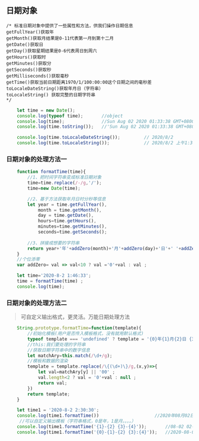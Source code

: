 ## 日期对象
>
    /* 标准日期对象中提供了一些属性和方法，供我们操作日期信息
    getFullYear()获取年
    getMonth()获取月结果是0-11代表第一月到第十二月
    getDate()获取日
    getDay()获取星期结果是0-6代表周日到周六
    getHours()获取时
    getMinutes()获取分
    getSeconds()获取秒
    getMilliseconds()获取毫秒
    getTime()获取当前日期距离1970/1/100:00:00这个日期之间的毫秒差
    toLocaleDateString()获取年月日（字符串）
    toLocaleString() 获取完整的日期字符串
    */ 

```javascript
    let time = new Date();
    console.log(typeof time);       //object
    console.log(time);              //Sun Aug 02 2020 01:33:38 GMT+0800 (中国标准时间)
    console.log(time.toString());   //'Sun Aug 02 2020 01:33:38 GMT+0800 (中国标准时间)'

    console.log(time.toLocaleDateString());         // 2020/8/2
    console.log(time.toLocaleString());             // 2020/8/2 上午1:38:35 \
```

### 日期对象的处理方法一

```javascript
    function formatTime(time){
        //1、把时间字符串变成标准日期对象
        time=time.replace(/-/g,'/');
        time=new Date(time);

        //2、基于方法获取年月日时分秒等信息
        let year = time.getFullYear(),
            month = time.getMonth(),
            day = time.getDate(),
            hours=time.getHours(),
            minutes=time.getMinutes(),
            seconds=time.getSeconds();
        
        //3、拼接成想要的字符串
        return year+'年'+addZero(month)+'月'+addZero(day)+'日'+' '+addZero(hours)+'时'+addZero(minutes)+'分'+addZero(seconds)+'秒';
    }
    //个位添零
    var addZero= val => val<10 ? val ='0'+val : val ; 

    let time='2020-8-2 1:46:33';
    time = formatTime(time) ;
    console.log(time);
```

### 日期对象的处理方法二
> 可自定义输出格式，更灵活。万能日期处理方法

```javascript
    String.prototype.formatTime=function(template){
        //初始化模板(用户是否传入模板格式，没有就用默认格式)
        typeof template === 'undefined' ? template = '{0}年{1}月{2}日 {3}:{4}:{5}':null;
        //this:我们要处理的字符串
        //获取日期字符串中的数字信息
        let matchAry=this.match(/\d+/g);
        //模板和数据的渲染
        template = template.replace(/\{(\d+)\}/g,(x,y)=>{
            let val=matchAry[y] || '00' ;
            val.length<2 ? val = '0'+val : null ;
            return val;
        })
        return template;
    }

    let time1 = '2020-8-2 2:30:30';
    console.log(time1.formatTime())                     //2020年08月02日 02:30:30
     //可以自定义输出模板（字符串格式，0是年，1是月。。。。）
    console.log(time1.formatTime('{1}-{2} {3}-{4}'));       //08-02 02-30
    console.log(time1.formatTime('{0}-{1}-{2} {3}:{4}'));   //2020-08-02 02:30
```
